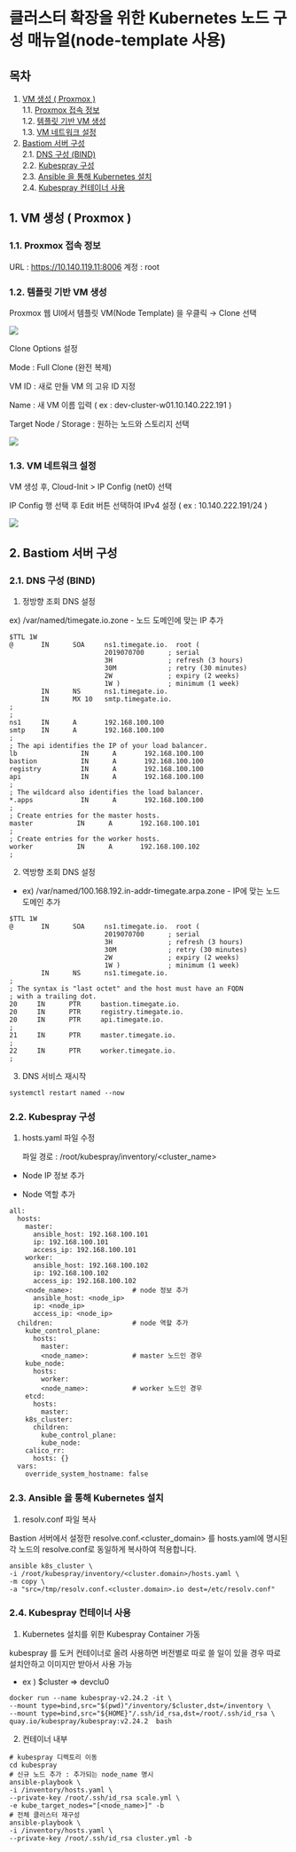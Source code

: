 # 클러스터 확장을 위한 Kubernetes 노드 구성 매뉴얼(node-template 사용)


## 목차 

1. [VM 생성 ( Proxmox )](#1-vm-생성--proxmox-)  
1.1. [Proxmox 접속 정보](#11-proxmox-접속-정보)  
1.2. [템플릿 기반 VM 생성](#12-템플릿-기반-vm-생성)  
1.3. [VM 네트워크 설정](#13-vm-네트워크-설정)  
2. [Bastiom 서버 구성](#2-bastiom-서버-구성)  
2.1. [DNS 구성 (BIND)](#21-dns-구성-bind)  
2.2. [Kubespray 구성](#22-kubespray-구성-)   
2.3. [Ansible 을 통해 Kubernetes 설치](#23-ansible-을-통해-kubernetes-설치)  
2.4. [Kubespray 컨테이너 사용](#24-kubespray-컨테이너-사용)  
 

## 1. VM 생성 ( Proxmox )

### 1.1. Proxmox 접속 정보
URL : https://10.140.119.11:8006
계정 : root

 

### 1.2. 템플릿 기반 VM 생성
Proxmox 웹 UI에서 템플릿 VM(Node Template) 을 우클릭 → Clone 선택

![](./img/cluster_node_scale/node_template_clone.png)

Clone Options 설정

Mode : Full Clone (완전 복제)

VM ID : 새로 만들 VM 의 고유 ID 지정

Name : 새 VM 이름 입력 ( ex : dev-cluster-w01.10.140.222.191 )

Target Node / Storage : 원하는 노드와 스토리지 선택

![](./img/cluster_node_scale/clone_vm_setting.png)
 

### 1.3. VM 네트워크 설정
VM 생성 후, Cloud-Init > IP Config (net0) 선택

IP Config 행 선택 후 Edit 버튼 선택하여 IPv4 설정 ( ex : 10.140.222.191/24 )

![](./img/cluster_node_scale/node_init_setting.png)
 

 

## 2. Bastiom 서버 구성
 

### 2.1. DNS 구성 (BIND)
 

1. 정방향 조회 DNS 설정

ex) /var/named/timegate.io.zone - 노드 도메인에 맞는 IP 추가


```
$TTL 1W
@       IN      SOA     ns1.timegate.io.  root (
                        2019070700      ; serial
                        3H              ; refresh (3 hours)
                        30M             ; retry (30 minutes)
                        2W              ; expiry (2 weeks)
                        1W )            ; minimum (1 week)
        IN      NS      ns1.timegate.io.
        IN      MX 10   smtp.timegate.io.
;
;
ns1     IN      A       192.168.100.100
smtp    IN      A       192.168.100.100
;
; The api identifies the IP of your load balancer.
lb                IN      A       192.168.100.100
bastion           IN      A       192.168.100.100
registry          IN      A       192.168.100.100
api               IN      A       192.168.100.100
;
; The wildcard also identifies the load balancer.
*.apps            IN      A       192.168.100.100
;
; Create entries for the master hosts.
master           IN      A       192.168.100.101
;
; Create entries for the worker hosts.
worker           IN      A       192.168.100.102
;
```

2. 역방향 조회 DNS 설정

- ex) /var/named/100.168.192.in-addr-timegate.arpa.zone - IP에 맞는 노드 도메인 추가


```
$TTL 1W
@       IN      SOA     ns1.timegate.io.  root (
                        2019070700      ; serial
                        3H              ; refresh (3 hours)
                        30M             ; retry (30 minutes)
                        2W              ; expiry (2 weeks)
                        1W )            ; minimum (1 week)
        IN      NS      ns1.timegate.io.
;
; The syntax is "last octet" and the host must have an FQDN
; with a trailing dot.
20     IN      PTR     bastion.timegate.io.
20     IN      PTR     registry.timegate.io.
20     IN      PTR     api.timegate.io.
;
21     IN      PTR     master.timegate.io.
;
22     IN      PTR     worker.timegate.io.
;
```

3. DNS 서비스 재시작

```
systemctl restart named --now
```

 

### 2.2. Kubespray 구성 

1. hosts.yaml 파일 수정

    파일 경로 : /root/kubespray/inventory/<cluster_name>

- Node IP 정보 추가

- Node 역할 추가


```
all:
  hosts:
    master:
      ansible_host: 192.168.100.101
      ip: 192.168.100.101
      access_ip: 192.168.100.101
    worker:
      ansible_host: 192.168.100.102
      ip: 192.168.100.102
      access_ip: 192.168.100.102
    <node_name>:               # node 정보 추가
      ansible_host: <node_ip>
      ip: <node_ip>
      access_ip: <node_ip>
  children:                    # node 역할 추가
    kube_control_plane:
      hosts:
        master:
        <node_name>:           # master 노드인 경우
    kube_node:
      hosts:
        worker:
        <node_name>:           # worker 노드인 경우
    etcd: 
      hosts:
        master:
    k8s_cluster:
      children:
        kube_control_plane:
        kube_node:
    calico_rr:
      hosts: {}
  vars:
    override_system_hostname: false
```

### 2.3. Ansible 을 통해 Kubernetes 설치

1. resolv.conf 파일 복사

Bastion 서버에서 설정한 resolve.conf.<cluster_domain> 를 hosts.yaml에 명시된 각 노드의 resolve.conf로 동일하게 복사하여 적용합니다.


```
ansible k8s_cluster \ 
-i /root/kubespray/inventory/<cluster.domain>/hosts.yaml \
-m copy \
-a "src=/tmp/resolv.conf.<cluster.domain>.io dest=/etc/resolv.conf"
```

### 2.4. Kubespray 컨테이너 사용

1. Kubernetes 설치를 위한 Kubespray Container 가동

kubespray 를 도커 컨테이너로 올려 사용하면 버전별로 따로 쓸 일이 있을 경우 따로 설치안하고 이미지만 받아서 사용 가능

- ex ) $cluster => devclu0


```
docker run --name kubespray-v2.24.2 -it \
--mount type=bind,src="$(pwd)"/inventory/$cluster,dst=/inventory \
--mount type=bind,src="${HOME}"/.ssh/id_rsa,dst=/root/.ssh/id_rsa \
quay.io/kubespray/kubespray:v2.24.2  bash
```

2. 컨테이너 내부


```
# kubespray 디렉토리 이동
cd kubespray
# 신규 노드 추가 : 추가되는 node_name 명시
ansible-playbook \
-i /inventory/hosts.yaml \
--private-key /root/.ssh/id_rsa scale.yml \
-e kube_target_nodes="[<node_name>]" -b
# 전체 클러스터 재구성
ansible-playbook \
-i /inventory/hosts.yaml \
--private-key /root/.ssh/id_rsa cluster.yml -b
```